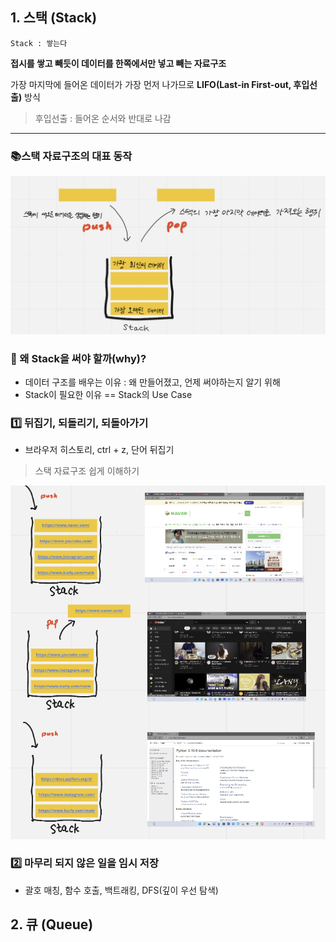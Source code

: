 ## 1. 스택 (Stack)

`Stack : 쌓는다`

**접시를 쌓고 빼듯이 데이터를 한쪽에서만 넣고 빼는 자료구조**

가장 마지막에 들어온 데이터가 가장 먼저 나가므로 **LIFO(Last-in First-out, 후입선출)** 방식

> 후입선출 : 들어온 순서와 반대로 나감

---

### 📚**스택 자료구조의 대표 동작**

![](https://github.com/forwardyoung/TIL/blob/master/%EC%95%8C%EA%B3%A0%EB%A6%AC%EC%A6%98/%EC%9E%90%EB%A3%8C%EA%B5%AC%EC%A1%B0_Stack%20%26%20Queue.assets/%EC%8A%A4%ED%83%9D%20%EB%8C%80%ED%91%9C%EB%8F%99%EC%9E%91.png)

### 🔎 왜 Stack을 써야 할까(why)?

- 데이터 구조를 배우는 이유 : 왜 만들어졌고, 언제 써야하는지 알기 위해
- Stack이 필요한 이유 == Stack의 Use Case

### 1️⃣ 뒤집기, 되돌리기, 되돌아가기

- 브라우저 히스토리, ctrl + z, 단어 뒤집기

> 스택 자료구조 쉽게 이해하기

![](https://github.com/forwardyoung/TIL/blob/master/%EC%95%8C%EA%B3%A0%EB%A6%AC%EC%A6%98/%EC%9E%90%EB%A3%8C%EA%B5%AC%EC%A1%B0_Stack%20%26%20Queue.assets/%EC%8A%A4%ED%83%9D%20%EB%B8%8C%EB%9D%BC%EC%9A%B0%EC%A0%80.png)

### 2️⃣ 마무리 되지 않은 일을 임시 저장

- 괄호 매칭, 함수 호출, 백트래킹, DFS(깊이 우선 탐색)

## 2. 큐 (Queue)

